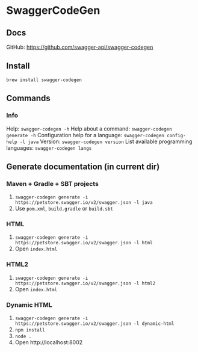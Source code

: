 # SwaggerCodeGen

## Docs
GitHub: https://github.com/swagger-api/swagger-codegen

## Install
`brew install swagger-codegen`

## Commands
### Info
Help: `swagger-codegen -h`
Help about a command: `swagger-codegen generate -h`
Configuration help for a language: `swagger-codegen config-help -l java`
Version: `swagger-codegen version`
List available programming languages: `swagger-codegen langs`

## Generate documentation (in current dir)
### Maven + Gradle + SBT projects
1. `swagger-codegen generate -i https://petstore.swagger.io/v2/swagger.json -l java`
2. Use `pom.xml`, `build.gradle` or `build.sbt`
### HTML
1. `swagger-codegen generate -i https://petstore.swagger.io/v2/swagger.json -l html`
2. Open `index.html`
### HTML2
1. `swagger-codegen generate -i https://petstore.swagger.io/v2/swagger.json -l html2`
2. Open `index.html`
### Dynamic HTML
1. `swagger-codegen generate -i https://petstore.swagger.io/v2/swagger.json -l dynamic-html`
2. `npm install`
3. `node .`
4. Open http://localhost:8002
